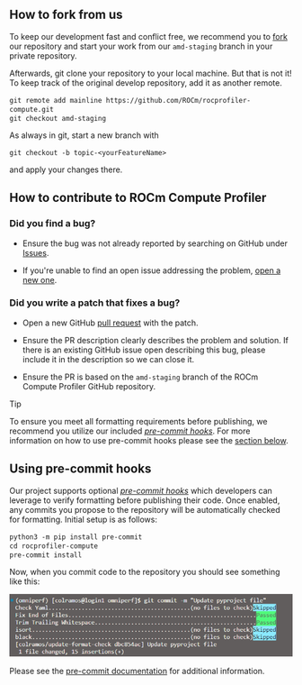 ## How to fork from us

To keep our development fast and conflict free, we recommend you to [fork](https://github.com/ROCm/rocprofiler-compute/fork) our repository and start your work from our `amd-staging` branch in your private repository.

Afterwards, git clone your repository to your local machine. But that is not it! To keep track of the original develop repository, add it as another remote.

```
git remote add mainline https://github.com/ROCm/rocprofiler-compute.git
git checkout amd-staging
```

As always in git, start a new branch with

```
git checkout -b topic-<yourFeatureName>
```

and apply your changes there.

## How to contribute to ROCm Compute Profiler

### Did you find a bug?

- Ensure the bug was not already reported by searching on GitHub under [Issues](https://github.com/ROCm/rocprofiler-compute/issues).

- If you're unable to find an open issue addressing the problem, [open a new one](https://github.com/ROCm/rocprofiler-compute/issues/new).

### Did you write a patch that fixes a bug?

- Open a new GitHub [pull request](https://github.com/ROCm/rocprofiler-compute/compare) with the patch.

- Ensure the PR description clearly describes the problem and solution. If there is an existing GitHub issue open describing this bug, please include it in the description so we can close it.

- Ensure the PR is based on the `amd-staging` branch of the ROCm Compute Profiler GitHub repository.

> [!TIP]
> To ensure you meet all formatting requirements before publishing, we recommend you utilize our included [*pre-commit hooks*](https://pre-commit.com/#introduction). For more information on how to use pre-commit hooks please see the [section below](#using-pre-commit-hooks).

## Using pre-commit hooks

Our project supports optional [*pre-commit hooks*](https://pre-commit.com/#introduction) which developers can leverage to verify formatting before publishing their code. Once enabled, any commits you propose to the repository will be automatically checked for formatting. Initial setup is as follows:

```console
python3 -m pip install pre-commit
cd rocprofiler-compute
pre-commit install
```

Now, when you commit code to the repository you should see something like this:

![A screen capture showing terminal output from a pre-commit hook](docs/data/contributing/pre-commit-hook.png)

Please see the [pre-commit documentation](https://pre-commit.com/#quick-start) for additional information.
